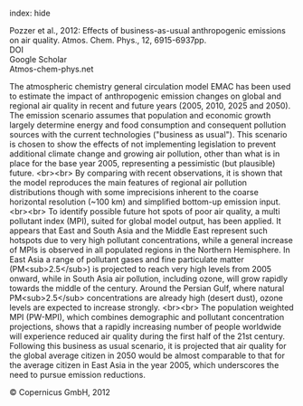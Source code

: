 index: hide

<div class="Citation">

  <div class="Citation-body">
    <div class="Citation-text">Pozzer et al., 2012: Effects of business-as-usual anthropogenic emissions on air quality. <span class="Article-journal">Atmos. Chem. Phys., </span><span class="Article-volume">12, </span>6915-6937pp.</div>
    <div class="Citation-links">
      <div class="CitationLink" data-href="https://doi.org/10.5194/acp-12-6915-2012">
        <div class="CitationLink-icon CitationLink-Doi"></div>
        <div class="CitationLink-text">DOI</div>
      </div>
      <div class="CitationLink" data-href="https://scholar.google.com/scholar?q=10.5194/acp-12-6915-2012">
        <div class="CitationLink-icon CitationLink-Scholar"></div>
        <div class="CitationLink-text">Google Scholar</div>
      </div>
      <div class="CitationLink" data-href="http://www.atmos-chem-phys.net/12/6915/2012/">
        <div class="CitationLink-icon CitationLink-Publisher"></div>
        <div class="CitationLink-text">Atmos-chem-phys.net</div>
      </div>
    </div>
  </div>
</div>

The atmospheric chemistry general circulation model EMAC has been used to estimate the impact of anthropogenic emission changes on global and regional air quality in recent and future years (2005, 2010, 2025 and 2050). The emission scenario assumes that population and economic growth largely determine energy and food consumption and consequent pollution sources with the current technologies ("business as usual"). This scenario is chosen to show the effects of not implementing legislation to prevent additional climate change and growing air pollution, other than what is in place for the base year 2005, representing a pessimistic (but plausible) future. &lt;br&gt;&lt;br&gt; By comparing with recent observations, it is shown that the model reproduces the main features of regional air pollution distributions though with some imprecisions inherent to the coarse horizontal resolution (~100 km) and simplified bottom-up emission input. &lt;br&gt;&lt;br&gt; To identify possible future hot spots of poor air quality, a multi pollutant index (MPI), suited for global model output, has been applied. It appears that East and South Asia and the Middle East represent such hotspots due to very high pollutant concentrations, while a general increase of MPIs is observed in all populated regions in the Northern Hemisphere. In East Asia a range of pollutant gases and fine particulate matter (PM&lt;sub&gt;2.5&lt;/sub&gt;) is projected to reach very high levels from 2005 onward, while in South Asia air pollution, including ozone, will grow rapidly towards the middle of the century. Around the Persian Gulf, where natural PM&lt;sub&gt;2.5&lt;/sub&gt; concentrations are already high (desert dust), ozone levels are expected to increase strongly. &lt;br&gt;&lt;br&gt; The population weighted MPI (PW-MPI), which combines demographic and pollutant concentration projections, shows that a rapidly increasing number of people worldwide will experience reduced air quality during the first half of the 21st century. Following this business as usual scenario, it is projected that air quality for the global average citizen in 2050 would be almost comparable to that for the average citizen in East Asia in the year 2005, which underscores the need to pursue emission reductions.

<div class="Citation-copy">
&copy; Copernicus GmbH, 2012
</div>